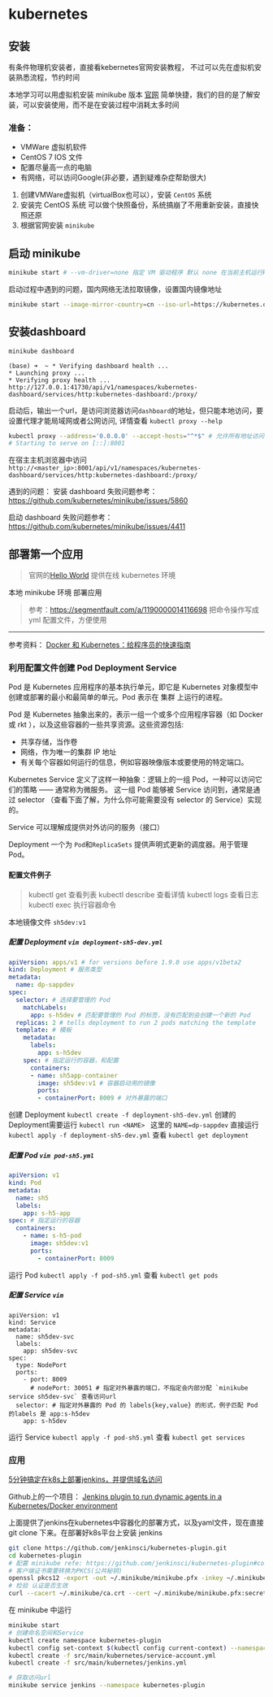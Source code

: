 # kubernetes

## 安装
有条件物理机安装者，直接看kebernetes官网安装教程，
不过可以先在虚拟机安装熟悉流程，节约时间

本地学习可以用虚拟机安装 minikube 版本
[官网](https://kubernetes.io/docs/tasks/tools/install-minikube/)
简单快捷，我们的目的是了解安装，可以安装使用，而不是在安装过程中消耗太多时间

### 准备：
- VMWare 虚拟机软件
- CentOS 7 IOS 文件
- 配置尽量高一点的电脑
- 有网络，可以访问Google(非必要，遇到疑难杂症帮助很大)

1. 创建VMWare虚拟机（virtualBox也可以），安装 `CentOS` 系统
2. 安装完 CentOS 系统 可以做个快照备份，系统搞崩了不用重新安装，直接快照还原
3. 根据官网安装 `minikube`


## 启动 minikube
```bash
minikube start # --vm-driver=none 指定 VM 驱动程序 默认 none 在当前主机运行k8s组件
```
启动过程中遇到的问题，国内网络无法拉取镜像，设置国内镜像地址
```bash
minikube start --image-mirror-country=cn --iso-url=https://kubernetes.oss-cn-hangzhou.aliyuncs.com/minikube/iso/minikube-v1.6.0.iso --registry-mirror=https://dockerhub.azk8s.cn  --image-repository=registry.cn-hangzhou.aliyuncs.com/google_containers
```

## 安装dashboard
```bash
minikube dashboard
```
```
(base) ➜  ~ * Verifying dashboard health ...
* Launching proxy ...
* Verifying proxy health ...
http://127.0.0.1:41730/api/v1/namespaces/kubernetes-dashboard/services/http:kubernetes-dashboard:/proxy/
```

启动后，输出一个url，是访问浏览器访问`dashboard`的地址，但只能本地访问，要设置代理才能局域网或者公网访问, 详情查看 `kubectl proxy --help`
```bash
kubectl proxy --address='0.0.0.0' --accept-hosts="^*$" # 允许所有地址访问
# Starting to serve on [::]:8001
```

在宿主主机浏览器中访问 `http://<master_ip>:8001/api/v1/namespaces/kubernetes-dashboard/services/http:kubernetes-dashboard:/proxy/`

遇到的问题：
 安装 dashboard 失败问题参考：https://github.com/kubernetes/minikube/issues/5860

 启动 dashboard 失败问题参考：https://github.com/kubernetes/minikube/issues/4411


## 部署第一个应用
> 官网的[Hello World](https://kubernetes.io/zh/docs/tutorials/hello-minikube/) 提供在线 kubernetes 环境

本地 minikube 环境 部署应用
> 参考：https://segmentfault.com/a/1190000014116698
把命令操作写成 yml 配置文件，方便使用

---
参考资料：
[Docker 和 Kubernetes：给程序员的快速指南](https://zhuanlan.zhihu.com/p/39937913)


### 利用配置文件创建 Pod Deployment Service

Pod 是 Kubernetes 应用程序的基本执行单元，即它是 Kubernetes 对象模型中创建或部署的最小和最简单的单元。Pod 表示在 集群 上运行的进程。

Pod 是 Kubernetes 抽象出来的，表示一组一个或多个应用程序容器（如 Docker 或 rkt ），以及这些容器的一些共享资源。这些资源包括:

- 共享存储，当作卷
- 网络，作为唯一的集群 IP 地址
- 有关每个容器如何运行的信息，例如容器映像版本或要使用的特定端口。

Kubernetes Service 定义了这样一种抽象：逻辑上的一组 Pod，一种可以访问它们的策略 —— 通常称为微服务。 这一组 Pod 能够被 Service 访问到，通常是通过 selector （查看下面了解，为什么你可能需要没有 selector 的 Service）实现的。

Service 可以理解成提供对外访问的服务（接口）

Deployment 一个为 `Pod`和`ReplicaSets` 提供声明式更新的调度器。用于管理 Pod。

#### 配置文件例子

> kubectl get 查看列表
> kubectl describe 查看详情
> kubectl logs 查看日志
> kubectl exec 执行容器命令

本地镜像文件 `sh5dev:v1`

##### 配置 Deployment `vim deployment-sh5-dev.yml`
```yml
apiVersion: apps/v1 # for versions before 1.9.0 use apps/v1beta2
kind: Deployment # 服务类型
metadata:
  name: dp-sappdev
spec:
  selector: # 选择要管理的 Pod
    matchLabels:
      app: s-h5dev # 匹配要管理的 Pod 的标签，没有匹配到会创建一个新的 Pod
  replicas: 2 # tells deployment to run 2 pods matching the template
  template: # 模板
    metadata:
      labels:
        app: s-h5dev
    spec: # 指定运行的容器，和配置
      containers:
      - name: sh5app-container
        image: sh5dev:v1 # 容器启动用的镜像
        ports:
        - containerPort: 8009 # 对外暴露的端口
```
创建 Deployment `kubectl create -f deployment-sh5-dev.yml` 创建的Deployment需要运行 `kubectl run <NAME> ` 这里的 `NAME=dp-sappdev`
直接运行 `kubectl apply -f deployment-sh5-dev.yml`
查看 `kubectl get deployment`

##### 配置 Pod `vim pod-sh5.yml`
```yml
apiVersion: v1
kind: Pod
metadata:
  name: sh5
  labels:
    app: s-h5-app
spec: # 指定运行的容器
  containers:
    - name: s-h5-pod
      image: sh5dev:v1
      ports:
        - containerPort: 8009

```
运行 Pod `kubectl apply -f pod-sh5.yml`
查看 `kubectl get pods`

##### 配置 Service `vim `

```
apiVersion: v1
kind: Service
metadata:
  name: sh5dev-svc
  labels:
    app: sh5dev-svc
spec:
  type: NodePort
  ports:
    - port: 8009
      # nodePort: 30051 # 指定对外暴露的端口，不指定会内部分配 `minikube service sh5dev-svc` 查看访问url
  selector: # 指定对外暴露的 Pod 的 labels{key,value} 的形式，例子匹配 Pod 的labels 是 app:s-h5dev
    app: s-h5dev

```
运行 Service `kubectl apply -f pod-sh5.yml`
查看 `kubectl get services`

### 应用

[5分钟搞定在k8s上部署jenkins，并提供域名访问](https://mp.weixin.qq.com/s?__biz=MjM5MzU5NDYwNA==&mid=2247485698&idx=2&sn=5b2f74a8f0f1d9e383e34da2964e35a3&chksm=a695e48191e26d97d33573cea4cd9d2a1cef463785acd7c7b0ee889e4556839bf9ca5ffdd9f7&scene=21#wechat_redirect)

Github上的一个项目：
[Jenkins plugin to run dynamic agents in a Kubernetes/Docker environment](https://github.com/jenkinsci/kubernetes-plugin)

上面提供了jenkins在kubernetes中容器化的部署方式，以及yaml文件，现在直接 git clone 下来。在部署好k8s平台上安装 jenkins
```bash
git clone https://github.com/jenkinsci/kubernetes-plugin.git
cd kubernetes-plugin
# 配置 minikube refe: https://github.com/jenkinsci/kubernetes-plugin#configuration-on-minikube
# 客户端证书需要转换为PKCS(公共秘钥)
openssl pkcs12 -export -out ~/.minikube/minikube.pfx -inkey ~/.minikube/apiserver.key -in ~/.minikube/apiserver.crt -certfile ~/.minikube/ca.crt -passout pass:secret
# 检验 认证是否生效
curl --cacert ~/.minikube/ca.crt --cert ~/.minikube/minikube.pfx:secret --cert-type P12 https://$(minikube ip):8443
```

在 minikube 中运行
```bash
minikube start
# 创建命名空间和Service
kubectl create namespace kubernetes-plugin
kubectl config set-context $(kubectl config current-context) --namespace=kubernetes-plugin
kubectl create -f src/main/kubernetes/service-account.yml
kubectl create -f src/main/kubernetes/jenkins.yml

# 获取访问url
minikube service jenkins --namespace kubernetes-plugin
```
